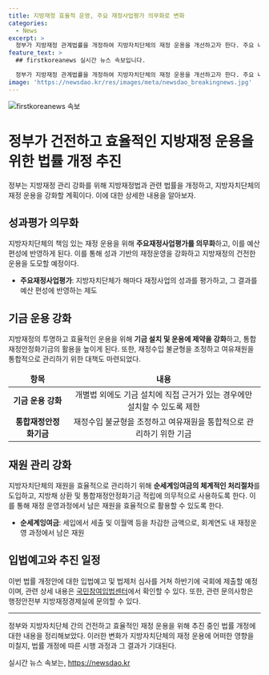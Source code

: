 ```yaml
---
title: 지방재정 효율적 운영, 주요 재정사업평가 의무화로 변화
categories:
  - News
excerpt: >
  정부가 지방재정 관계법률을 개정하여 지방자치단체의 재정 운용을 개선하고자 한다. 주요 내용은 지방자치단체의 재정사업평가를 의무화하고, 기금 및 특별회계의 관리를 강화하는 것이다. 이를 통해 지방자치단체의 세입 여건이 어려워지는 상황에서 재원을 효율적으로 활용할 수 있도록 지원하고자 한다. 또한, 통합재정안정화기금 설치를 의무화하고, 순세계잉여금의 체계적인 처리절차를 도입하여 자금 운용을 개선하고자 한다. 이러한 변경 사항은 하반기에 국회에 제출될 예정이며, 행정안전부에 문의할 수 있다.
feature_text: >
  ## firstkoreanews 실시간 뉴스 속보입니다.

  정부가 지방재정 관계법률을 개정하여 지방자치단체의 재정 운용을 개선하고자 한다. 주요 내용은 지방자치단체의 재정사업평가를 의무화하고, 기금 및 특별회계의 관리를 강화하는 것이다. 이를 통해 지방자치단체의 세입 여건이 어려워지는 상황에서 재원을 효율적으로 활용할 수 있도록 지원하고자 한다. 또한, 통합재정안정화기금 설치를 의무화하고, 순세계잉여금의 체계적인 처리절차를 도입하여 자금 운용을 개선하고자 한다. 이러한 변경 사항은 하반기에 국회에 제출될 예정이며, 행정안전부에 문의할 수 있다.
image: 'https://newsdao.kr/res/images/meta/newsdao_breakingnews.jpg'
---
```


<p><img src="https://newsdao.kr/res/images/meta/newsdao_breakingnews.jpg" alt="firstkoreanews 속보" /></p>

<h1>정부가 건전하고 효율적인 지방재정 운용을 위한 법률 개정 추진</h1>

<p data-ke-size="size16">정부는 지방재정 관리 강화를 위해 지방재정법과 관련 법률을 개정하고, 지방자치단체의 재정 운용을 강화할 계획이다. 이에 대한 상세한 내용을 알아보자.</p>

<h2 data-ke-size="size24">성과평가 의무화</h2>

<p data-ke-size="size16">지방자치단체의 책임 있는 재정 운용을 위해 <b>주요재정사업평가를 의무화</b>하고, 이를 예산 편성에 반영하게 된다. 이를 통해 성과 기반의 재정운영을 강화하고 지방재정의 건전한 운용을 도모할 예정이다.</p>

<ul>
<li><b>주요재정사업평가</b>: 지방자치단체가 해마다 재정사업의 성과를 평가하고, 그 결과를 예산 편성에 반영하는 제도</li>
</ul>

<h2 data-ke-size="size24">기금 운용 강화</h2>

<p data-ke-size="size16">지방재정의 투명하고 효율적인 운용을 위해 <b>기금 설치 및 운용에 제약을 강화</b>하고, 통합재정안정화기금의 활용을 높이게 된다. 또한, 재정수입 불균형을 조정하고 여유재원을 통합적으로 관리하기 위한 대책도 마련되었다.</p>

<table>
<thead>
<tr>
<td style="text-align: center; height: 17px;"><b>항목</b></td>
<td style="text-align: center; height: 17px;"><b>내용</b></td>
</tr>
</thead>
<tbody>
<tr>
<td style="text-align: center; height: 17px;"><b>기금 운용 강화</b></td>
<td style="text-align: center; height: 17px;">개별법 외에도 기금 설치에 직접 근거가 있는 경우에만 설치할 수 있도록 제한</td>
</tr>
<tr>
<td style="text-align: center; height: 17px;"><b>통합재정안정화기금</b></td>
<td style="text-align: center; height: 17px;">재정수입 불균형을 조정하고 여유재원을 통합적으로 관리하기 위한 기금</td>
</tr>
</tbody>
</table>

<h2 data-ke-size="size24">재원 관리 강화</h2>

<p data-ke-size="size16">지방자치단체의 재원을 효율적으로 관리하기 위해 <b>순세계잉여금의 체계적인 처리절차</b>를 도입하고, 지방채 상환 및 통합재정안정화기금 적립에 의무적으로 사용하도록 한다. 이를 통해 재정 운영과정에서 남은 재원을 효율적으로 활용할 수 있도록 한다.</p>

<ul>
<li><b>순세계잉여금</b>: 세입에서 세출 및 이월액 등을 차감한 금액으로, 회계연도 내 재정운영 과정에서 남은 재원</li>
</ul>

<h2 data-ke-size="size24">입법예고와 추진 일정</h2>

<p data-ke-size="size16">이번 법률 개정안에 대한 입법예고 및 법제처 심사를 거쳐 하반기에 국회에 제출할 예정이며, 관련 상세 내용은 <a href="http://opinion.lawmaking.go.kr">국민참여입법센터</a>에서 확인할 수 있다. 또한, 관련 문의사항은 행정안전부 지방재정경제실에 문의할 수 있다.</p>

<hr>

<p data-ke-size="size16">정부와 지방자치단체 간의 건전하고 효율적인 재정 운용을 위해 추진 중인 법률 개정에 대한 내용을 정리해보았다. 이러한 변화가 지방자치단체의 재정 운용에 어떠한 영향을 미칠지, 법률 개정에 따른 시행 과정과 그 결과가 기대된다.</p>
실시간 뉴스 속보는, <a href="https://newsdao.kr" rel="dofollow">https://newsdao.kr</a>


